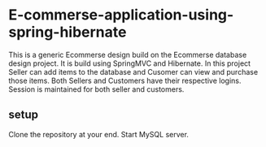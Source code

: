 # E-commerse-application-using-spring-hibernate
This is a generic Ecommerse design build on the Ecommerse database design project. 
It is build using SpringMVC and Hibernate.
In this project Seller can add items to the database and Cusomer can view and purchase those items.
Both Sellers and Customers have their respective logins. 
Session is maintained for both seller and customers.
## setup 
Clone the repository at your end. 
Start MySQL server.
